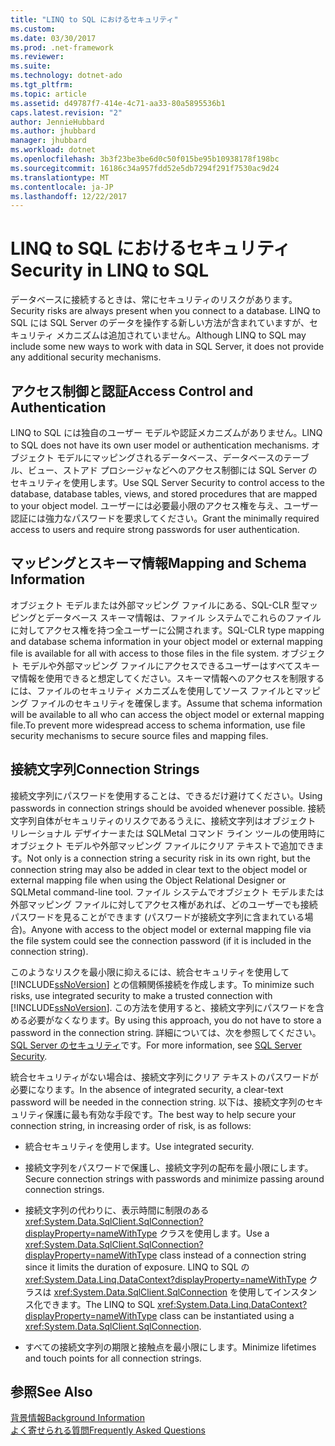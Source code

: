 ```yaml
---
title: "LINQ to SQL におけるセキュリティ"
ms.custom: 
ms.date: 03/30/2017
ms.prod: .net-framework
ms.reviewer: 
ms.suite: 
ms.technology: dotnet-ado
ms.tgt_pltfrm: 
ms.topic: article
ms.assetid: d49787f7-414e-4c71-aa33-80a5895536b1
caps.latest.revision: "2"
author: JennieHubbard
ms.author: jhubbard
manager: jhubbard
ms.workload: dotnet
ms.openlocfilehash: 3b3f23be3be6d0c50f015be95b10938178f198bc
ms.sourcegitcommit: 16186c34a957fdd52e5db7294f291f7530ac9d24
ms.translationtype: MT
ms.contentlocale: ja-JP
ms.lasthandoff: 12/22/2017
---
```

# <a name="security-in-linq-to-sql"></a><span data-ttu-id="61865-102">LINQ to SQL におけるセキュリティ</span><span class="sxs-lookup"><span data-stu-id="61865-102">Security in LINQ to SQL</span></span>
<span data-ttu-id="61865-103">データベースに接続するときは、常にセキュリティのリスクがあります。</span><span class="sxs-lookup"><span data-stu-id="61865-103">Security risks are always present when you connect to a database.</span></span> <span data-ttu-id="61865-104">LINQ to SQL には SQL Server のデータを操作する新しい方法が含まれていますが、セキュリティ メカニズムは追加されていません。</span><span class="sxs-lookup"><span data-stu-id="61865-104">Although LINQ to SQL may include some new ways to work with data in SQL Server, it does not provide any additional security mechanisms.</span></span>  
  
## <a name="access-control-and-authentication"></a><span data-ttu-id="61865-105">アクセス制御と認証</span><span class="sxs-lookup"><span data-stu-id="61865-105">Access Control and Authentication</span></span>  
 <span data-ttu-id="61865-106">LINQ to SQL には独自のユーザー モデルや認証メカニズムがありません。</span><span class="sxs-lookup"><span data-stu-id="61865-106">LINQ to SQL does not have its own user model or authentication mechanisms.</span></span> <span data-ttu-id="61865-107">オブジェクト モデルにマッピングされるデータベース、データベースのテーブル、ビュー、ストアド プロシージャなどへのアクセス制御には SQL Server のセキュリティを使用します。</span><span class="sxs-lookup"><span data-stu-id="61865-107">Use SQL Server Security to control access to the database, database tables, views, and stored procedures that are mapped to your object model.</span></span> <span data-ttu-id="61865-108">ユーザーには必要最小限のアクセス権を与え、ユーザー認証には強力なパスワードを要求してください。</span><span class="sxs-lookup"><span data-stu-id="61865-108">Grant the minimally required access to users and require strong passwords for user authentication.</span></span>  
  
## <a name="mapping-and-schema-information"></a><span data-ttu-id="61865-109">マッピングとスキーマ情報</span><span class="sxs-lookup"><span data-stu-id="61865-109">Mapping and Schema Information</span></span>  
 <span data-ttu-id="61865-110">オブジェクト モデルまたは外部マッピング ファイルにある、SQL-CLR 型マッピングとデータベース スキーマ情報は、ファイル システムでこれらのファイルに対してアクセス権を持つ全ユーザーに公開されます。</span><span class="sxs-lookup"><span data-stu-id="61865-110">SQL-CLR type mapping and database schema information in your object model or external mapping file is available for all with access to those files in the file system.</span></span> <span data-ttu-id="61865-111">オブジェクト モデルや外部マッピング ファイルにアクセスできるユーザーはすべてスキーマ情報を使用できると想定してください。スキーマ情報へのアクセスを制限するには、ファイルのセキュリティ メカニズムを使用してソース ファイルとマッピング ファイルのセキュリティを確保します。</span><span class="sxs-lookup"><span data-stu-id="61865-111">Assume that schema information will be available to all who can access the object model or external mapping file.To prevent more widespread access to schema information, use file security mechanisms to secure source files and mapping files.</span></span>  
  
## <a name="connection-strings"></a><span data-ttu-id="61865-112">接続文字列</span><span class="sxs-lookup"><span data-stu-id="61865-112">Connection Strings</span></span>  
 <span data-ttu-id="61865-113">接続文字列にパスワードを使用することは、できるだけ避けてください。</span><span class="sxs-lookup"><span data-stu-id="61865-113">Using passwords in connection strings should be avoided whenever possible.</span></span> <span data-ttu-id="61865-114">接続文字列自体がセキュリティのリスクであるうえに、接続文字列はオブジェクト リレーショナル デザイナーまたは SQLMetal コマンド ライン ツールの使用時にオブジェクト モデルや外部マッピング ファイルにクリア テキストで追加できます。</span><span class="sxs-lookup"><span data-stu-id="61865-114">Not only is a connection string a security risk in its own right, but the connection string may also be added in clear text to the object model or external mapping file when using the Object Relational Designer or SQLMetal command-line tool.</span></span> <span data-ttu-id="61865-115">ファイル システムでオブジェクト モデルまたは外部マッピング ファイルに対してアクセス権があれば、どのユーザーでも接続パスワードを見ることができます (パスワードが接続文字列に含まれている場合)。</span><span class="sxs-lookup"><span data-stu-id="61865-115">Anyone with access to the object model or external mapping file via the file system could see the connection password (if it is included in the connection string).</span></span>  
  
 <span data-ttu-id="61865-116">このようなリスクを最小限に抑えるには、統合セキュリティを使用して [!INCLUDE[ssNoVersion](../../../../../../includes/ssnoversion-md.md)] との信頼関係接続を作成します。</span><span class="sxs-lookup"><span data-stu-id="61865-116">To minimize such risks, use integrated security to make a trusted connection with [!INCLUDE[ssNoVersion](../../../../../../includes/ssnoversion-md.md)].</span></span> <span data-ttu-id="61865-117">この方法を使用すると、接続文字列にパスワードを含める必要がなくなります。</span><span class="sxs-lookup"><span data-stu-id="61865-117">By using this approach, you do not have to store a password in the connection string.</span></span> <span data-ttu-id="61865-118">詳細については、次を参照してください。 [SQL Server のセキュリティ](../../../../../../docs/framework/data/adonet/sql/sql-server-security.md)です。</span><span class="sxs-lookup"><span data-stu-id="61865-118">For more information, see [SQL Server Security](../../../../../../docs/framework/data/adonet/sql/sql-server-security.md).</span></span>  
  
 <span data-ttu-id="61865-119">統合セキュリティがない場合は、接続文字列にクリア テキストのパスワードが必要になります。</span><span class="sxs-lookup"><span data-stu-id="61865-119">In the absence of integrated security, a clear-text password will be needed in the connection string.</span></span> <span data-ttu-id="61865-120">以下は、接続文字列のセキュリティ保護に最も有効な手段です。</span><span class="sxs-lookup"><span data-stu-id="61865-120">The best way to help secure your connection string, in increasing order of risk, is as follows:</span></span>  
  
-   <span data-ttu-id="61865-121">統合セキュリティを使用します。</span><span class="sxs-lookup"><span data-stu-id="61865-121">Use integrated security.</span></span>  
  
-   <span data-ttu-id="61865-122">接続文字列をパスワードで保護し、接続文字列の配布を最小限にします。</span><span class="sxs-lookup"><span data-stu-id="61865-122">Secure connection strings with passwords and minimize passing around connection strings.</span></span>  
  
-   <span data-ttu-id="61865-123">接続文字列の代わりに、表示時間に制限のある <xref:System.Data.SqlClient.SqlConnection?displayProperty=nameWithType> クラスを使用します。</span><span class="sxs-lookup"><span data-stu-id="61865-123">Use a <xref:System.Data.SqlClient.SqlConnection?displayProperty=nameWithType> class instead of a connection string since it limits the duration of exposure.</span></span> <span data-ttu-id="61865-124">LINQ to SQL の <xref:System.Data.Linq.DataContext?displayProperty=nameWithType> クラスは <xref:System.Data.SqlClient.SqlConnection> を使用してインスタンス化できます。</span><span class="sxs-lookup"><span data-stu-id="61865-124">The LINQ to SQL <xref:System.Data.Linq.DataContext?displayProperty=nameWithType> class can be instantiated using a <xref:System.Data.SqlClient.SqlConnection>.</span></span>  
  
-   <span data-ttu-id="61865-125">すべての接続文字列の期限と接触点を最小限にします。</span><span class="sxs-lookup"><span data-stu-id="61865-125">Minimize lifetimes and touch points for all connection strings.</span></span>  
  
## <a name="see-also"></a><span data-ttu-id="61865-126">参照</span><span class="sxs-lookup"><span data-stu-id="61865-126">See Also</span></span>  
 [<span data-ttu-id="61865-127">背景情報</span><span class="sxs-lookup"><span data-stu-id="61865-127">Background Information</span></span>](../../../../../../docs/framework/data/adonet/sql/linq/background-information.md)  
 [<span data-ttu-id="61865-128">よく寄せられる質問</span><span class="sxs-lookup"><span data-stu-id="61865-128">Frequently Asked Questions</span></span>](../../../../../../docs/framework/data/adonet/sql/linq/frequently-asked-questions.md)
